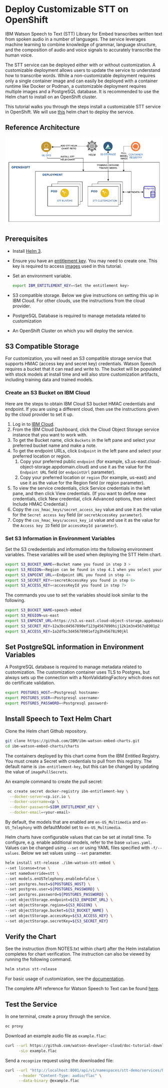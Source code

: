 # Deploy Customizable STT on OpenShift

IBM Watson Speech to Text (STT) Library for Embed transcribes written text from spoken audio in a number of languages. The service leverages machine learning to combine knowledge of grammar, language structure, and the composition of audio and voice signals to accurately transcribe the human voice.

The STT service can be deployed either with or without customization. A customizable deployment allows users to update the service to understand how to transcribe words. While a non-customizable deployment requires only a single container image and can easily be deployed with a container runtime like Docker or Podman, a customizable deployment requires multiple images and a PostgreSQL database. It is recommended to use the Helm chart to install on an OpenShift cluster.

This tutorial walks you through the steps install a customizable STT service in OpenShift. We will use [this](https://github.com/IBM/ibm-watson-embed-charts/tree/main/charts/ibm-watson-stt-embed) helm chart to deploy the service.

## Reference Architecture

![Diagram](architecture-stt.png)

## Prerequisites

- Install [Helm 3](https://helm.sh/docs/intro/install/).
- Ensure you have an [entitlement key](https://myibm.ibm.com/products-services/containerlibrary). You may need to create one. This key is required to access [images](https://www.ibm.com/docs/en/watson-libraries?topic=i-accessing-files) used in this tutorial.
- Set an environment variable.

  ```sh
  export IBM_ENTITLEMENT_KEY=<Set the entitlement key>
  ``` 
  
- S3 compatible storage. Below we give instructions on setting this up in IBM Cloud. For other clouds, use the instructions from the cloud provider.
- PostgreSQL Database is required to manage metadata related to customization
- An OpenShift Cluster on which you will deploy the service.

## S3 Compatible Storage

For customization, you will need an S3 compatible storage service that supports HMAC (access key and secret key) credentials. Watson Speech requires a bucket that it can read and write to. The bucket will be populated with stock models at install time and will also store customization artifacts, including training data and trained models.

### Create an S3 Bucket on IBM Cloud

Here are the steps to obtain IBM Cloud S3 bucket HMAC credentials and endpoint. If you are using a different cloud, then use the instructions given by the cloud provider to set it up.

1. Log in to [IBM Cloud](https://cloud.ibm.com/login).
2. From the IBM Cloud Dashboard, click the Cloud Object Storage service instance that you want to work with.
3. To get the Bucket name, click `Buckets` in the left pane and select your preferred bucket name and make a note.
4. To get the endpoint URLs, click `Endpoint` in the left pane and select your preferred location or region.
   1. Copy your preferred public `endpoint` (for example, s3.us-east.cloud-object-storage.appdomain.cloud) and use it as the value for the `Endpoint URL` field (or `endpointUrl` parameter).
   2. Copy your preferred location or `region` (for example, us-east) and use it as the value for the Region field (or region parameter).
5. To view the service credentials, click Service credentials in the left pane, and then click View credentials. (If you want to define new credentials, click New credential, click Advanced options, then select Include HMAC Credential.)
6. Copy the `cos_hmac_keys/secret_access_key` value and use it as the value for the `Secret access key` field (or `secretAccessKey parameter`).
7. Copy the `cos_hmac_keys/access_key_id` value and use it as the value for the `Access key ID` field (or `accessKeyId parameter`).

### Set S3 Information in Environment Variables

Set the S3 crededentials and information into the following environment variables. These variables will be used when deploying the STT Helm chart.

```sh
export S3_BUCKET_NAME=<Bucket name you found in step 3 >
export S3_REGION=<Region can be found in step 4.1 when you select your bucket>
export S3_ENPOINT_URL=<Endpoint URL you found in step 4>
export S3_SECRET_KEY=<secretAccessKey you found in step 6>
export S3_ACCESS_KEY=<accessKeyId you found in step 7>
```

The commands you use to set the variables should look similar to the following.

```sh
export S3_BUCKET_NAME=speech-embed
export S3_REGION=us-east
export S3_ENPOINT_URL=https://s3.us-east.cloud-object-storage.appdomain.cloud
export S3_SECRET_KEY=12a3bcd4567890ef123g4567890hij12k1m3n4567o8901p2
export S3_ACCESS_KEY=1a2dfbc3d45678901ef2g3h45678i90jkl
```

## Set PostgreSQL information in Environment Variables

A PostgreSQL database is required to manage metadata related to customization. The customization container uses TLS to Postgres, but always sets up the connection with a NonValidatingFactory which does not do certificate validation. 

```sh
export POSTGRES_HOST=<Postgresql hostname>
export POSTGRES_USER=<Postgresql username>
export POSTGRES_PASSWORD=<Postgresql password>
```

## Install Speech to Text Helm Chart

Clone the Helm chart Github repository.

```sh
git clone https://github.com/IBM/ibm-watson-embed-charts.git
cd ibm-watson-embed-charts/charts
```

The containers deployed by this chart come from the IBM Entitled Registry. You must create a Secret with credentials to pull from this registry. The default name is `ibm-entitlement-key`, but this can be changed by updating the value of `imagePullSecrets`.

An example command to create the pull secret:

```sh
 oc create secret docker-registry ibm-entitlement-key \
  --docker-server=cp.icr.io \
  --docker-username=cp \
  --docker-password=$IBM_ENTITLEMENT_KEY \
  --docker-email=<your-email>
```

By default, the models that are enabled are `en-US_Multimedia` and `en-US_Telephony` with defaultModel set to `en-US_Multimedia`.

Helm charts have configurable values that can be set at install time. To configure, e.g. enable additional models, refer to the base `values.yaml`. Values can be changed using `--set` or using YAML files specified with `-f/--values`. Below we set values using `--set` parameter.

```sh
helm install stt-release ./ibm-watson-stt-embed \
--set license=true \
--set nameOverride=stt \
--set models.enUSTelephony.enabled=false \
--set postgres.host=${POSTGRES_HOST} \
--set postgres.user=${POSTGRES_PASSWORD} \
--set postgres.password=${POSTGRES_PASSWORD} \
--set objectStorage.endpoint=${S3_ENPOINT_URL} \
--set objectStorage.region=${S3_REGION} \
--set objectStorage.bucket=${S3_BUCKET_NAME} \
--set objectStorage.accessKey=${S3_ACCESS_KEY} \
--set objectStorage.secretKey=${S3_SECRET_KEY}
```

## Verify the Chart

See the instruction (from NOTES.txt within chart) after the Helm installation completes for chart verification. The instruction can also be viewed by running the following command.

```sh
helm status stt-release
```

For basic usage of customization, see the [documentation](https://www.ibm.com/docs/en/watson-libraries?topic=containers-customization-example).

The complete API reference for Watson Speech to Text can be found [here](https://cloud.ibm.com/apidocs/speech-to-text).

## Test the Service

In one terminal, create a proxy through the service.

```sh
oc proxy
```

Download an example audio file as `example.flac`:

```sh
curl --url https://github.com/watson-developer-cloud/doc-tutorial-downloads/raw/master/speech-to-text/0001.flac \
      -sLo example.flac
```

Send a `recognize` request using the downloaded file:

```sh
curl --url "http://localhost:8001/api/v1/namespaces/stt-demo/services/https:stt-release-runtime:https/proxy/speech-to-text/api/v1/recognize?model=en-US_Multimedia" \
      --header "Content-Type: audio/flac" \
      --data-binary @example.flac
```

